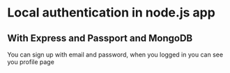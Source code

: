 # Local authentication in node.js app
## With Express and Passport and MongoDB
You can sign up with email and password, when you logged in you can see you profile page

